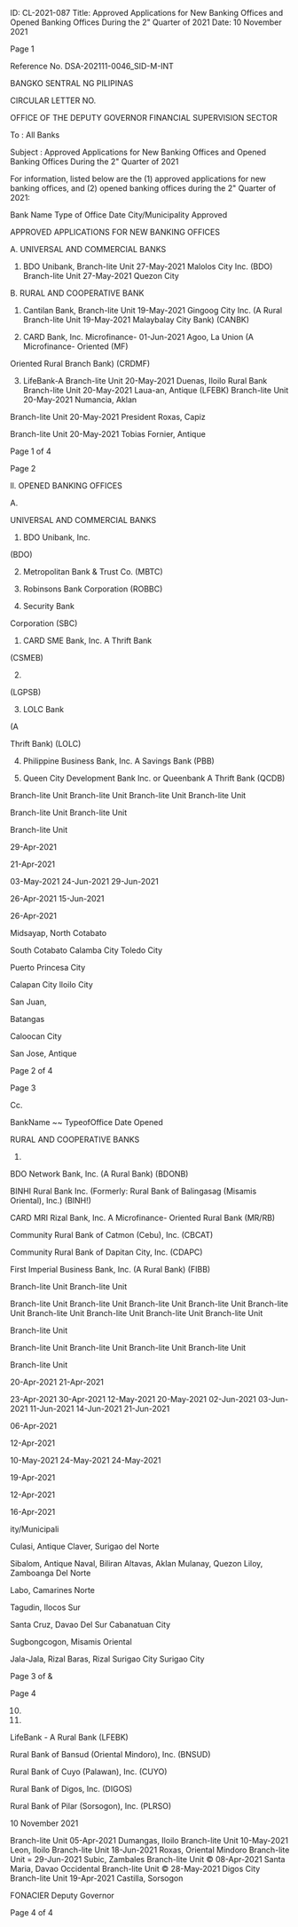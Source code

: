 ID: CL-2021-087
Title: Approved Applications for New Banking Offices and Opened Banking Offices During the 2" Quarter of 2021
Date: 10 November 2021

Page 1

Reference No. DSA-202111-0046_SID-M-INT

BANGKO SENTRAL NG PILIPINAS

CIRCULAR LETTER NO.

OFFICE OF THE DEPUTY GOVERNOR FINANCIAL SUPERVISION SECTOR

To : All Banks

Subject : Approved Applications for New Banking Offices and Opened Banking Offices During the 2" Quarter of 2021

For information, listed below are the (1) approved applications for new banking offices, and (2) opened banking offices during the 2" Quarter of 2021:

Bank Name Type of Office Date City/Municipality Approved

APPROVED APPLICATIONS FOR NEW BANKING OFFICES

A. UNIVERSAL AND COMMERCIAL BANKS

1. BDO Unibank, Branch-lite Unit 27-May-2021 Malolos City Inc. (BDO) Branch-lite Unit 27-May-2021 Quezon City

B. RURAL AND COOPERATIVE BANK

1. Cantilan Bank, Branch-lite Unit 19-May-2021 Gingoog City Inc. (A Rural Branch-lite Unit 19-May-2021 Malaybalay City Bank) (CANBK)

2. CARD Bank, Inc. Microfinance- 01-Jun-2021 Agoo, La Union (A Microfinance- Oriented (MF)

Oriented Rural Branch Bank) (CRDMF)

3. LifeBank-A Branch-lite Unit 20-May-2021 Duenas, Iloilo Rural Bank Branch-lite Unit 20-May-2021 Laua-an, Antique (LFEBK) Branch-lite Unit 20-May-2021 Numancia, Aklan

Branch-lite Unit 20-May-2021 President Roxas, Capiz

Branch-lite Unit 20-May-2021 Tobias Fornier, Antique

Page 1 of 4

Page 2

ll. OPENED BANKING OFFICES

A.

UNIVERSAL AND COMMERCIAL BANKS

1. BDO Unibank, Inc.

(BDO)

2. Metropolitan Bank & Trust Co. (MBTC)

3. Robinsons Bank Corporation (ROBBC)

4. Security Bank

Corporation (SBC)

1. CARD SME Bank, Inc. A Thrift Bank

(CSMEB)

2.

(LGPSB)

3. LOLC Bank

(A

Thrift Bank) (LOLC)

4. Philippine Business Bank, Inc. A Savings Bank (PBB)

5. Queen City Development Bank Inc. or Queenbank A Thrift Bank (QCDB)

Branch-lite Unit Branch-lite Unit Branch-lite Unit Branch-lite Unit

Branch-lite Unit Branch-lite Unit

Branch-lite Unit

29-Apr-2021

21-Apr-2021

03-May-2021 24-Jun-2021 29-Jun-2021

26-Apr-2021 15-Jun-2021

26-Apr-2021

Midsayap, North Cotabato

South Cotabato Calamba City Toledo City

Puerto Princesa City

Calapan City lloilo City

San Juan,

Batangas

Caloocan City

San Jose, Antique

Page 2 of 4

Page 3

Cc.

BankName ~~ TypeofOffice Date Opened

RURAL AND COOPERATIVE BANKS

1.

BDO Network Bank, Inc. (A Rural Bank) (BDONB)

BINHI Rural Bank Inc. (Formerly: Rural Bank of Balingasag (Misamis Oriental), Inc.) (BINH!)

CARD MRI Rizal Bank, Inc. A Microfinance- Oriented Rural Bank (MR/RB)

Community Rural Bank of Catmon (Cebu), Inc. (CBCAT)

Community Rural Bank of Dapitan City, Inc. (CDAPC)

First Imperial Business Bank, Inc. (A Rural Bank) (FIBB)

Branch-lite Unit Branch-lite Unit

Branch-lite Unit Branch-lite Unit Branch-lite Unit Branch-lite Unit Branch-lite Unit Branch-lite Unit Branch-lite Unit Branch-lite Unit Branch-lite Unit

Branch-lite Unit

Branch-lite Unit Branch-lite Unit Branch-lite Unit Branch-lite Unit

Branch-lite Unit

20-Apr-2021 21-Apr-2021

23-Apr-2021 30-Apr-2021 12-May-2021 20-May-2021 02-Jun-2021 03-Jun-2021 11-Jun-2021 14-Jun-2021 21-Jun-2021

06-Apr-2021

12-Apr-2021

10-May-2021 24-May-2021 24-May-2021

19-Apr-2021

12-Apr-2021

16-Apr-2021

ity/Municipali

Culasi, Antique Claver, Surigao del Norte

Sibalom, Antique Naval, Biliran Altavas, Aklan Mulanay, Quezon Liloy, Zamboanga Del Norte

Labo, Camarines Norte

Tagudin, Ilocos Sur

Santa Cruz, Davao Del Sur Cabanatuan City

Sugbongcogon, Misamis Oriental

Jala-Jala, Rizal Baras, Rizal Surigao City Surigao City

Page 3 of &

Page 4

10.

11.

LifeBank - A Rural Bank (LFEBK)

Rural Bank of Bansud (Oriental Mindoro), Inc. (BNSUD)

Rural Bank of Cuyo (Palawan), Inc. (CUYO)

Rural Bank of Digos, Inc. (DIGOS)

Rural Bank of Pilar (Sorsogon), Inc. (PLRSO)

10 November 2021

Branch-lite Unit 05-Apr-2021 Dumangas, Iloilo Branch-lite Unit 10-May-2021 Leon, Iloilo Branch-lite Unit 18-Jun-2021 Roxas, Oriental Mindoro Branch-lite Unit = 29-Jun-2021 Subic, Zambales Branch-lite Unit © 08-Apr-2021 Santa Maria, Davao Occidental Branch-lite Unit © 28-May-2021 Digos City Branch-lite Unit 19-Apr-2021 Castilla, Sorsogon

FONACIER Deputy Governor

Page 4 of 4